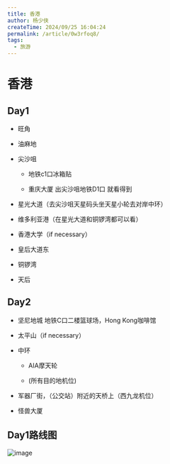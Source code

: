 ```yaml
---
title: 香港
author: 杨少侠
createTime: 2024/09/25 16:04:24
permalink: /article/0w3rfoq8/
tags:
  - 旅游
---
```


# 香港

## Day1

*   旺角
    
*   油麻地
    
*   尖沙咀 
    
    *   地铁c1口冰箱贴
        
    *   重庆大厦 出尖沙咀地铁D1口 就看得到
        
*   星光大道（去尖沙咀天星码头坐天星小轮去对岸中环）
    
*   维多利亚港（在星光大道和铜锣湾都可以看）
    
*   香港大学（if necessary）
    
*   皇后大道东
    
*   铜锣湾
    
*   天后
    

## Day2

*   坚尼地城 地铁C口二楼篮球场，Hong Kong咖啡馆
    
*   太平山（if necessary）
    
*   中环
    
    *   AIA摩天轮
        
    *   (所有目的地机位)
        
*   军器厂街，（公交站）附近的天桥上（西九龙机位）
    
*   怪兽大厦
    

## Day1路线图

![image](https://alidocs.oss-cn-zhangjiakou.aliyuncs.com/res/mPdnp8paZgb2nw98/img/f0d95b24-08c1-480c-b152-3851a735b8f5.png)